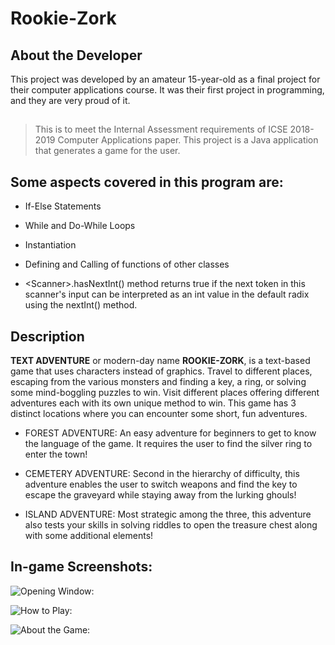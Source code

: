 # Rookie-Zork

## About the Developer
This project was developed by an amateur 15-year-old as a final project for their computer applications course. It was their first project in programming, and they are very proud of it.

## 
##

> This is to meet the Internal Assessment requirements of ICSE 2018-2019 Computer Applications paper. This project is a Java application that generates a game for the user. 

## 
##


## Some aspects covered in this program are:
   
*	If-Else Statements

*	While and Do-While Loops

*	Instantiation

*	 Defining and Calling of functions of other classes

*	\<Scanner\>.hasNextInt() method returns true if the next token in this scanner's input can be interpreted as an int value in the default radix using the nextInt() method.


## Description
 
**TEXT ADVENTURE** or modern-day name **ROOKIE-ZORK**, is a text-based game that uses characters instead of graphics. Travel to different places, escaping from the various monsters and finding a key, a ring, or solving some mind-boggling puzzles to win. Visit different places offering different adventures each with its own unique method to win.
   This game has 3 distinct locations where you can encounter some short, fun adventures.

*	FOREST ADVENTURE: An easy adventure for beginners to get to know the language of the game. It requires the user to find the silver ring to enter the town!

*	CEMETERY ADVENTURE: Second in the hierarchy of difficulty, this adventure enables the user to switch weapons and find the key to escape the graveyard while staying away from the lurking ghouls!

*	ISLAND ADVENTURE: Most strategic among the three, this adventure also tests your skills in solving riddles to open the treasure chest along with some additional elements!


## In-game Screenshots:

![Opening Window:](https://github.com/bazingamofos/Rookie-Zork/assets/69231405/186c9312-f2d8-462f-976b-22678a8f8be2)

![How to Play:](https://github.com/bazingamofos/Rookie-Zork/assets/69231405/b29f4195-5f60-4486-9521-067351c2098d)

![About the Game:](https://github.com/bazingamofos/Rookie-Zork/assets/69231405/c3ab10fd-c8ad-40dd-9f83-2ee8db8b78ac)







